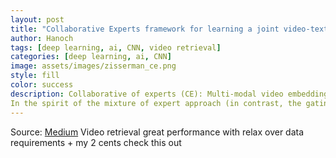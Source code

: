 ```yaml
---
layout: post
title: "Collaborative Experts framework for learning a joint video-text embedding" 
author: Hanoch
tags: [deep learning, ai, CNN, video retrieval]
categories: [deep learning, ai, CNN]
image: assets/images/zisserman_ce.png
style: fill
color: success
description: Collaborative of experts (CE): Multi-modal video embedding can be well approximated by the set of semantic learned by experts
In the spirit of the mixture of expert approach (in contrast, the gating architecture is based on the input in the vanilla)
---
```


Source: [Medium](https://https://medium.com/@hanoch.kremer/video-retrieval-and-indexing-relax-over-data-requirements-by-using-collaborative-experts-e3dd02cabfb3)
Video retrieval great performance with relax over data requirements + my 2 cents check this out